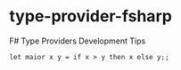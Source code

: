 # type-provider-fsharp
F# Type Providers Development Tips

```
let maior x y = if x > y then x else y;;

```

